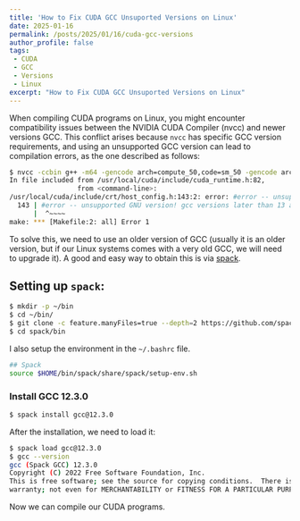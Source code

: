 ```yaml
---
title: 'How to Fix CUDA GCC Unsuported Versions on Linux'
date: 2025-01-16
permalink: /posts/2025/01/16/cuda-gcc-versions
author_profile: false
tags:
 - CUDA
 - GCC
 - Versions
 - Linux
excerpt: "How to Fix CUDA GCC Unsuported Versions on Linux"
---
```



When compiling CUDA programs on Linux, you might encounter compatibility issues between the NVIDIA CUDA Compiler (nvcc) and newer versions GCC.
This conflict arises because `nvcc` has specific GCC version requirements, and using an unsupported GCC version can lead to compilation errors, as the one described as follows:


```bash
$ nvcc -ccbin g++ -m64 -gencode arch=compute_50,code=sm_50 -gencode arch=compute_52,code=sm_52 -gencode arch=compute_60,code=sm_60 -gencode arch=compute_61,code=sm_61 -gencode arch=compute_70,code=sm_70 -gencode arch=compute_75,code=sm_75 -gencode arch=compute_80,code=sm_80 -gencode arch=compute_86,code=sm_86 -gencode arch=compute_89,code=sm_89 -gencode arch=compute_90,code=sm_90 -gencode arch=compute_90,code=compute_90 sample.cu -o sample
In file included from /usr/local/cuda/include/cuda_runtime.h:82,
                 from <command-line>:
/usr/local/cuda/include/crt/host_config.h:143:2: error: #error -- unsupported GNU version! gcc versions later than 13 are not supported! The nvcc flag '-allow-unsupported-compiler' can be used to override this version check; however, using an unsupported host compiler may cause compilation failure or incorrect run time execution. Use at your own risk.
  143 | #error -- unsupported GNU version! gcc versions later than 13 are not supported! The nvcc flag '-allow-unsupported-compiler' can be used to override this version check; however, using an unsupported host compiler may cause compilation failure or incorrect run time execution. Use at your own risk.
      |  ^~~~~
make: *** [Makefile:2: all] Error 1
```

To solve this, we need to use an older version of GCC (usually it is an older version, but if our Linux systems comes with a very old GCC, we will need to upgrade it).
A good and easy way to obtain this is via [spack](https://github.com/spack/spack).

## Setting up `spack`:

```bash
$ mkdir -p ~/bin
$ cd ~/bin/
$ git clone -c feature.manyFiles=true --depth=2 https://github.com/spack/spack.git
$ cd spack/bin
```

I also setup the environment in the `~/.bashrc` file.

```bash
## Spack
source $HOME/bin/spack/share/spack/setup-env.sh
```

### Install GCC 12.3.0 

```bash
$ spack install gcc@12.3.0
```

After the installation, we need to load it:

```bash
$ spack load gcc@12.3.0
$ gcc --version
gcc (Spack GCC) 12.3.0
Copyright (C) 2022 Free Software Foundation, Inc.
This is free software; see the source for copying conditions.  There is NO
warranty; not even for MERCHANTABILITY or FITNESS FOR A PARTICULAR PURPOSE.
```

Now we can compile our CUDA programs. 
